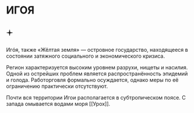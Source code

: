 # ИГОЯ

## 🟄

Игóя, также «Жёлтая земля» — островное государство, находящееся в состоянии затяжного социального и экономического кризиса.

Регион характеризуется высоким уровнем разрухи, нищеты и насилия. Одной из острейших проблем является распространённость эпидемий и голода. Работорговля формально осуждается, однако меры по её ограничению практически отсутствуют.

Почти вся территории Игои располагается в субтропическом поясе. С запада омывается водами моря [[Урох]].